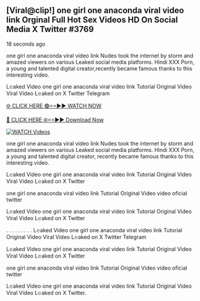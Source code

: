 ## [Viral@clip!] one girl one anaconda viral video link Orginal Full Hot Sex Videos HD On Social Media X Twitter #3769

18 seconds ago

one girl one anaconda viral video link Nudes took the internet by storm and amazed viewers on various Leaked social media platforms. Hindi XXX Porn, a young and talented digital creator,recently became famous thanks to this interesting video.

L𝚎aked Video one girl one anaconda viral video link Tutorial Original Video Viral Video L𝚎aked on X Twitter Telegram

[🌐 CLICK HERE 🟢==►► WATCH NOW](https://dekho-ki-hoy-07-2k25.blogspot.com/2025/01/viral-tv.html)

[🔴 CLICK HERE 🌐==►► Download Now](https://dekho-ki-hoy-07-2k25.blogspot.com/2025/01/viral-tv.html)

[![WATCH Videos](https://i.imgur.com/PlrYii1.png)](https://dekho-ki-hoy-07-2k25.blogspot.com/2025/01/viral-tv.html)

one girl one anaconda viral video link Nudes took the internet by storm and amazed viewers on various Leaked social media platforms. Hindi XXX Porn, a young and talented digital creator, recently became famous thanks to this interesting video.

L𝚎aked Video one girl one anaconda viral video link Tutorial Original Video Viral Video L𝚎aked on X Twitter

one girl one anaconda viral video link Tutorial Original Video video oficial twitter

L𝚎aked Video one girl one anaconda viral video link Tutorial Original Video Viral Video L𝚎aked on X Twitter

. . . . . . . . . L𝚎aked Video one girl one anaconda viral video link Tutorial Original Video Viral Video L𝚎aked on X Twitter Telegram

L𝚎aked Video one girl one anaconda viral video link Tutorial Original Video Viral Video L𝚎aked on X Twitter

one girl one anaconda viral video link Tutorial Original Video video oficial twitter

L𝚎aked Video one girl one anaconda viral video link Tutorial Original Video Viral Video L𝚎aked on X Twitter.
